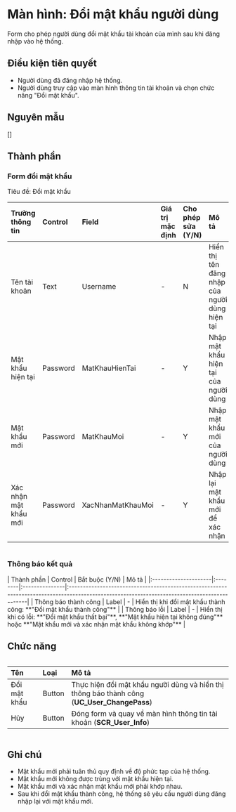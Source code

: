 # Màn hình: Đổi mật khẩu người dùng
Form cho phép người dùng đổi mật khẩu tài khoản của mình sau khi đăng nhập vào hệ thống.

## Điều kiện tiên quyết
- Người dùng đã đăng nhập hệ thống.
- Người dùng truy cập vào màn hình thông tin tài khoản và chọn chức năng "Đổi mật khẩu".

## Nguyên mẫu
[]

## Thành phần

### Form đổi mật khẩu
<div style="overflow-x:auto">
Tiêu đề: Đổi mật khẩu

| Trường thông tin      | Control  | Field             | Giá trị mặc định | Cho phép sửa (Y/N) | Mô tả                                          |
|:----------------------|:---------|:------------------|:-----------------|:-------------------|:-----------------------------------------------|
| Tên tài khoản         | Text     | Username          | -                | N                  | Hiển thị tên đăng nhập của người dùng hiện tại |
| Mật khẩu hiện tại     | Password | MatKhauHienTai    | -                | Y                  | Nhập mật khẩu hiện tại của người dùng          |
| Mật khẩu mới          | Password | MatKhauMoi        | -                | Y                  | Nhập mật khẩu mới của người dùng               |
| Xác nhận mật khẩu mới | Password | XacNhanMatKhauMoi | -                | Y                  | Nhập lại mật khẩu mới để xác nhận              |

</div>

### Thông báo kết quả

<div style="overflow-x:auto">
| Thành phần           | Control | Bắt buộc (Y/N) | Mô tả                                                                                                                                        |
|:---------------------|:--------|:---------------|:---------------------------------------------------------------------------------------------------------------------------------------------|
| Thông báo thành công | Label   | -              | Hiển thị khi đổi mật khẩu thành công: **"Đổi mật khẩu thành công"**                                                                          |
| Thông báo lỗi        | Label   | -              | Hiển thị khi có lỗi: **"Đổi mật khẩu thất bại"**, **"Mật khẩu hiện tại không đúng"** hoặc **"Mật khẩu mới và xác nhận mật khẩu không khớp"** |

</div>

## Chức năng

<div style="overflow-x:auto">

| Tên          | Loại   | Mô tả                                                                                       |
|:-------------|:-------|:--------------------------------------------------------------------------------------------|
| Đổi mật khẩu | Button | Thực hiện đổi mật khẩu người dùng và hiển thị thông báo thành công (**UC_User_ChangePass**) |
| Hủy          | Button | Đóng form và quay về màn hình thông tin tài khoản (**SCR_User_Info**)                    |

</div>

## Ghi chú
- Mật khẩu mới phải tuân thủ quy định về độ phức tạp của hệ thống.
- Mật khẩu mới không được trùng với mật khẩu hiện tại.
- Mật khẩu mới và xác nhận mật khẩu mới phải khớp nhau.
- Sau khi đổi mật khẩu thành công, hệ thống sẽ yêu cầu người dùng đăng nhập lại với mật khẩu mới.